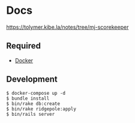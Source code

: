 # Docs

https://tolymer.kibe.la/notes/tree/mj-scorekeeper

## Required

- [Docker](https://docs.docker.com/install/)

## Development

```
$ docker-compose up -d
$ bundle install
$ bin/rake db:create
$ bin/rake ridgepole:apply
$ bin/rails server
```
